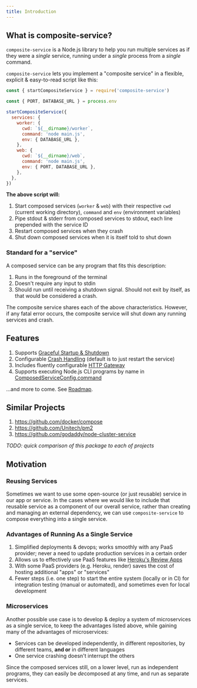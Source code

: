 ```yaml
---
title: Introduction
---
```


## What is composite-service?

`composite-service` is a Node.js library
to help you run multiple services as if they were a *single* service,
running under a *single* process from a *single* command.

`composite-service` lets you implement a "composite service"
in a flexible, explicit & easy-to-read script like this:

```js
const { startCompositeService } = require('composite-service')

const { PORT, DATABASE_URL } = process.env

startCompositeService({
  services: {
    worker: {
      cwd: `${__dirname}/worker`,
      command: 'node main.js',
      env: { DATABASE_URL },
    },
    web: {
      cwd: `${__dirname}/web`,
      command: 'node main.js',
      env: { PORT, DATABASE_URL },
    },
  },
})
```

**The above script will:**

1. Start composed services (`worker` & `web`) with their respective `cwd` (current working directory), `command` and `env` (environment variables)
2. Pipe stdout & stderr from composed services to stdout, each line prepended with the service ID
3. Restart composed services when they crash
4. Shut down composed services when it is itself told to shut down

### Standard for a "service"

A composed service can be any program that fits this description:

1. Runs in the foreground of the terminal
2. Doesn't require any input to stdin
3. Should run until receiving a shutdown signal. Should not exit by itself, as that would be considered a crash.

The composite service shares each of the above characteristics.
However, if any fatal error occurs, the composite service will shut down any running services and crash.

## Features

1. Supports [Graceful Startup & Shutdown](guides/graceful-startup-shutdown.md)
2. Configurable [Crash Handling](guides/crash-handling.md) (default is to just restart the service)
3. Includes fluently configurable [HTTP Gateway](guides/http-gateway.md)
4. Supports executing Node.js CLI programs by name in [ComposedServiceConfig.command](api/composite-service.composedserviceconfig.command.md)

...and more to come. See [Roadmap](roadmap.md).

## Similar Projects

1. https://github.com/docker/compose
2. https://github.com/Unitech/pm2
3. https://github.com/godaddy/node-cluster-service

*TODO: quick comparison of this package to each of projects*

## Motivation

### Reusing Services

Sometimes we want to use some open-source (or just reusable) service in our app or service.
In the cases where we would like to include that reusable service as a component of our overall service,
rather than creating and managing an external dependency,
we can use `composite-service` to compose everything into a single service.

### Advantages of Running As a Single Service

1. Simplified deployments & devops; works smoothly with any PaaS provider; never a need to update production services in a certain order
2. Allows us to effectively use PaaS features like [Heroku's Review Apps](https://devcenter.heroku.com/articles/github-integration-review-apps)
3. With some PaaS providers (e.g. Heroku, render) saves the cost of hosting additional "apps" or "services"
4. Fewer steps (i.e. one step) to start the entire system (locally or in CI) for integration testing (manual or automated), and sometimes even for local development

### Microservices

Another possible use case is to develop & deploy a system of microservices as a single service,
to keep the advantages listed above, while gaining many of the advantages of microservices:
- Services can be developed independently, in different repositories, by different teams, **and or** in different languages
- One service crashing doesn't interrupt the others

Since the composed services still, on a lower level, run as independent programs,
they can easily be *de*composed at any time,
and run as separate services.
